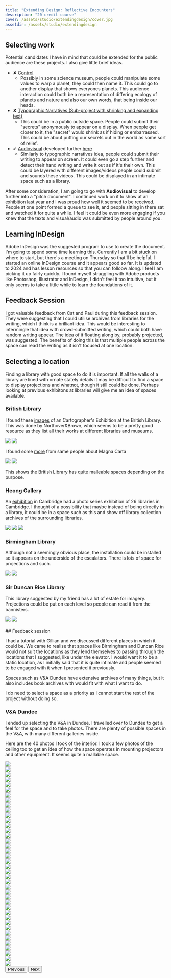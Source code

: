 ```yaml
---
title: "Extending Design: Reflective Encounters"
description: "20 credit course"
cover: /assets/studio/extendingdesign/cover.jpg
assetdir: /assets/studio/extendingdesign
---
```


## Selecting work

Potential candidates I have in mind that could be extended for the public audience are these projects. I also give little brief ideas.

* ✘ [Control](https://allyradomski.art/journal/control)
    - Possibly in some science museum, people could manipulate some values to warp a planet, they could then name it. This could go to another display that shows everyones planets. This audience interaction could both be a representation of differing ecology of planets and nature and also our own words, that being inside our heads.
* ✘ [Typographic Narratives (Sub-project with shrinking and expanding text)](https://allyradomski.art/journal/typographic-narratives) 
    - This could be in a public outside space. People could submit their "secrets" anonymously to appear on a display. When people get closer to it, the "secret" would shrink as if hiding or embarrassed. This could be about putting our secrets out in the world as some sort of relief. 
* ✔ [Audiovisual](https://allyradomski.art/journal/audiovisual) developed further [here](https://allyradomski.art/work/peacelove)
    - Similarly to typographic narratives idea, people could submit their writing to appear on screen. It could even go a step further and detect their hand writing and write it out as if it's their own. This could be layered with different images/videos people could submit and sounds these videos. This could be displayed in an intimate space such as a library. 

After some consideration, I am going to go with **Audiovisual** to develop further into a "pitch document". I continued work on it to show at an exhibition last year and I was proud how well it seemed to be received. People at one point formed a queue to see it, and people sitting in there sat and watched it for quite a while. I feel it could be even more engaging if you knew that the texts and visual/audio was submitted by people around you. 

## Learning InDesign

Adobe InDesign was the suggested program to use to create the document. I'm going to spend some time learning this. Currently I am a bit stuck on where to start, but there's a meeting on Thursday so that'll be helpful. I started an online InDesign course and it appears good so far. It is updated to 2024 and has lesson resources so that you can folloow along. I feel I am picking it up fairly quickly. I found myself struggling with Adobe products like Photoshop, Illustrator and InDesign, I didn't feel it too intuitive, but it only seems to take a little while to learn the foundations of it.

## Feedback Session

I got valuable feedback from Cat and Paul during this feedback session. They were suggesting that I could utilise archives from libraries for the writing, which I think is a brilliant idea. This would be interesting to intermingle that idea with crowd-submitted writing, which could both have random writing appear. The idea of it floating along by, probably projected, was suggested. The benefits of doing this is that multiple people across the space can read the writing as it isn't focused at one location.

## Selecting a location

Finding a library with good space to do it is important. If all the walls of a library are lined with ornate stately details it may be difficult to find a space to display projections and whatnot, though it still could be done. Perhaps looking at previous exhibitons at libraries will give me an idea of spaces available. 

### British Library

I found these [images](https://www.northoverbrown.com/design/maps) of an Cartographer's Exhibition at the British Library. This was done by Northover&Brown, which seems to be a pretty good resource as they list all their works at different libraries and museums.

<div class="row">
<img class="col-6" src="https://images.squarespace-cdn.com/content/v1/649329a84517e0697a2f0495/2713efbf-02e2-42ff-93d0-f51a1dcd0f6c/_R5A6815.jpg?format=2500w">
<img class="col-6" src="https://images.squarespace-cdn.com/content/v1/649329a84517e0697a2f0495/ce3fd89b-733c-4bd4-a1d3-667cedbc5532/_R5A6794.jpg?format=2500w">
</div>

I found some [more](https://www.northoverbrown.com/design/magnacarta) from same people about Magna Carta

<div class="row">
<img class="col-6" src="https://images.squarespace-cdn.com/content/v1/649329a84517e0697a2f0495/d6c608f1-7bb2-4ca2-984d-588f71ffd7c9/IMG_4398.jpg?format=1500w">
<img class="col-6" src="https://images.squarespace-cdn.com/content/v1/649329a84517e0697a2f0495/d939187c-7044-4936-8aa5-0616b9947d9c/IMG_4309.jpg?format=1000w">
</div>

This shows the British Library has quite malleable spaces depending on the purpose.

### Heong Gallery

An [exhibition](https://heritagephotographs.com/libraries-at-heong/) in Cambridge had a photo series exhibition of 26 libraries in Cambridge. I thought of a possibility that maybe instead of being directly in a library, it could be in a space such as this and show off library collection archives of the surrounding libraries.

<div class="row gy-4">
<img class="col-6" src="https://heritagephotographs.com/wp-content/uploads/2020/03/Heong-Gallery-cambridge-downing-college-library-exhibition-entire-room-with-trinity-college-wren-library-lecterns.jpg">
<img class="col-6" src="https://heritagephotographs.com/wp-content/uploads/2020/03/Heong-colour_NIK8494-800x534.jpg">
<img class="col-6" src="https://heritagephotographs.com/wp-content/uploads/2020/03/Heong-Gallery-cambridge-downing-college-library-exhibition-young-girl-near-a-window-looking-at-the-wall-of-texture.jpg">
</div>

### Birmingham Library

Although not a seemingly obvious place, the installation could be installed so it appears on the underside of the escalators. There is lots of space for projections and such.

<div class="row gy-4">
<img class="col-6" src="https://i2-prod.business-live.co.uk/incoming/article5795528.ece/ALTERNATES/s1227b/The-Library-of-Birmingham-Book-Rotunda.jpg">
<img class="col-6" src="https://i.pinimg.com/originals/0e/5c/9c/0e5c9c207e914025208bc5649c60f768.jpg">
</div>

### Sir Duncan Rice Library

This library suggested by my friend has a lot of estate for imagery. Projections could be put on each level so people can read it from the bannisters.

<div class="row gy-4">
<img class="col-6" src="https://i.pinimg.com/originals/bc/af/d8/bcafd8ec22c327e28dbef683af95e81d.jpg">
<img class="col-6" src="https://www.urbanrealm.com/images/news/newspic_2392.jpg">
</div>

<br>
## Feedback session

I had a tutorial with Gillian and we discussed different places in which it could be. We came to realise that spaces like Birmingham and Duncan Rice would not suit the locations as they lend themselves to passing through the locations that I suggested, like under the elevator. I would want it to be a static location, as I initially said that it is quite intimate and people seemed to be engaged with it when I presented it previously. 

Spaces such as V&A Dundee have extensive archives of many things, but it also includes book archives with would fit with what I want to do. 

I do need to select a space as a priority as I cannot start the rest of the project without doing so.

### V&A Dundee

I ended up selecting the V&A in Dundee. I travelled over to Dundee to get a feel for the space and to take photos. There are plenty of possible spaces in the V&A, with many different galleries inside.

Here are the 40 photos I took of the interior. I took a few photos of the ceiling too to get an idea of how the space operates in mounting projectors and other equipment. It seems quite a mallable space.

<div id="carouselExampleFade" class="carousel slide carousel-fade">
  <div class="carousel-inner">
    <div class="carousel-item active">
      <img src="{{ page.assetdir}}/dundee/VAPhoto-01.jpg" class="d-block w-100">
    </div>
    <div class="carousel-item">
      <img src="{{ page.assetdir}}/dundee/VAPhoto-02.jpg" class="d-block w-100">
    </div>
    <div class="carousel-item">
      <img src="{{ page.assetdir}}/dundee/VAPhoto-03.jpg" class="d-block w-100">
    </div>
    <div class="carousel-item">
      <img src="{{ page.assetdir}}/dundee/VAPhoto-04.jpg" class="d-block w-100">
    </div>
    <div class="carousel-item">
      <img src="{{ page.assetdir}}/dundee/VAPhoto-05.jpg" class="d-block w-100">
    </div>
    <div class="carousel-item">
      <img src="{{ page.assetdir}}/dundee/VAPhoto-06.jpg" class="d-block w-100">
    </div>
    <div class="carousel-item">
      <img src="{{ page.assetdir}}/dundee/VAPhoto-07.jpg" class="d-block w-100">
    </div>
    <div class="carousel-item">
      <img src="{{ page.assetdir}}/dundee/VAPhoto-08.jpg" class="d-block w-100">
    </div>
    <div class="carousel-item">
      <img src="{{ page.assetdir}}/dundee/VAPhoto-09.jpg" class="d-block w-100">
    </div>
    <div class="carousel-item">
      <img src="{{ page.assetdir}}/dundee/VAPhoto-10.jpg" class="d-block w-100">
    </div>
    <div class="carousel-item">
      <img src="{{ page.assetdir}}/dundee/VAPhoto-11.jpg" class="d-block w-100">
    </div>
    <div class="carousel-item">
      <img src="{{ page.assetdir}}/dundee/VAPhoto-12.jpg" class="d-block w-100">
    </div>
    <div class="carousel-item">
      <img src="{{ page.assetdir}}/dundee/VAPhoto-13.jpg" class="d-block w-100">
    </div>
    <div class="carousel-item">
      <img src="{{ page.assetdir}}/dundee/VAPhoto-14.jpg" class="d-block w-100">
    </div>
    <div class="carousel-item">
      <img src="{{ page.assetdir}}/dundee/VAPhoto-15.jpg" class="d-block w-100">
    </div>
    <div class="carousel-item">
      <img src="{{ page.assetdir}}/dundee/VAPhoto-16.jpg" class="d-block w-100">
    </div>
    <div class="carousel-item">
      <img src="{{ page.assetdir}}/dundee/VAPhoto-17.jpg" class="d-block w-100">
    </div>
    <div class="carousel-item">
      <img src="{{ page.assetdir}}/dundee/VAPhoto-18.jpg" class="d-block w-100">
    </div>
    <div class="carousel-item">
      <img src="{{ page.assetdir}}/dundee/VAPhoto-19.jpg" class="d-block w-100">
    </div>
    <div class="carousel-item">
      <img src="{{ page.assetdir}}/dundee/VAPhoto-20.jpg" class="d-block w-100">
    </div>
    <div class="carousel-item">
      <img src="{{ page.assetdir}}/dundee/VAPhoto-21.jpg" class="d-block w-100">
    </div>
    <div class="carousel-item">
      <img src="{{ page.assetdir}}/dundee/VAPhoto-22.jpg" class="d-block w-100">
    </div>
    <div class="carousel-item">
      <img src="{{ page.assetdir}}/dundee/VAPhoto-23.jpg" class="d-block w-100">
    </div>
    <div class="carousel-item">
      <img src="{{ page.assetdir}}/dundee/VAPhoto-24.jpg" class="d-block w-100">
    </div>
    <div class="carousel-item">
      <img src="{{ page.assetdir}}/dundee/VAPhoto-25.jpg" class="d-block w-100">
    </div>
    <div class="carousel-item">
      <img src="{{ page.assetdir}}/dundee/VAPhoto-26.jpg" class="d-block w-100">
    </div>
    <div class="carousel-item">
      <img src="{{ page.assetdir}}/dundee/VAPhoto-27.jpg" class="d-block w-100">
    </div>
    <div class="carousel-item">
      <img src="{{ page.assetdir}}/dundee/VAPhoto-28.jpg" class="d-block w-100">
    </div>
    <div class="carousel-item">
      <img src="{{ page.assetdir}}/dundee/VAPhoto-29.jpg" class="d-block w-100">
    </div>
    <div class="carousel-item">
      <img src="{{ page.assetdir}}/dundee/VAPhoto-30.jpg" class="d-block w-100">
    </div>
    <div class="carousel-item">
      <img src="{{ page.assetdir}}/dundee/VAPhoto-31.jpg" class="d-block w-100">
    </div>
    <div class="carousel-item">
      <img src="{{ page.assetdir}}/dundee/VAPhoto-32.jpg" class="d-block w-100">
    </div>
    <div class="carousel-item">
      <img src="{{ page.assetdir}}/dundee/VAPhoto-33.jpg" class="d-block w-100">
    </div>
    <div class="carousel-item">
      <img src="{{ page.assetdir}}/dundee/VAPhoto-34.jpg" class="d-block w-100">
    </div>
    <div class="carousel-item">
      <img src="{{ page.assetdir}}/dundee/VAPhoto-35.jpg" class="d-block w-100">
    </div>
    <div class="carousel-item">
      <img src="{{ page.assetdir}}/dundee/VAPhoto-36.jpg" class="d-block w-100">
    </div>
    <div class="carousel-item">
      <img src="{{ page.assetdir}}/dundee/VAPhoto-37.jpg" class="d-block w-100">
    </div>
    <div class="carousel-item">
      <img src="{{ page.assetdir}}/dundee/VAPhoto-38.jpg" class="d-block w-100">
    </div>
    <div class="carousel-item">
      <img src="{{ page.assetdir}}/dundee/VAPhoto-39.jpg" class="d-block w-100">
    </div>
    <div class="carousel-item">
      <img src="{{ page.assetdir}}/dundee/VAPhoto-40.jpg" class="d-block w-100">
    </div>
  </div>
  <button class="carousel-control-prev" type="button" data-bs-target="#carouselExampleFade" data-bs-slide="prev">
    <span class="carousel-control-prev-icon" aria-hidden="true"></span>
    <span class="visually-hidden">Previous</span>
  </button>
  <button class="carousel-control-next" type="button" data-bs-target="#carouselExampleFade" data-bs-slide="next">
    <span class="carousel-control-next-icon" aria-hidden="true"></span>
    <span class="visually-hidden">Next</span>
  </button>
</div>

